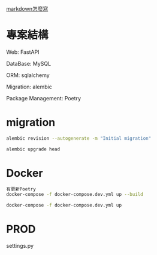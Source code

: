 [markdown怎麼寫](https://gist.github.com/billy3321/1001749662c370887c63bb30f26c9e6e)

# 專案結構
Web: FastAPI

DataBase: MySQL

ORM: sqlalchemy

Migration: alembic

Package Management: Poetry



# migration
```bash
alembic revision --autogenerate -m "Initial migration"

alembic upgrade head
```

# Docker
```bash
有更新Poetry
docker-compose -f docker-compose.dev.yml up --build

docker-compose -f docker-compose.dev.yml up
```

# PROD
settings.py